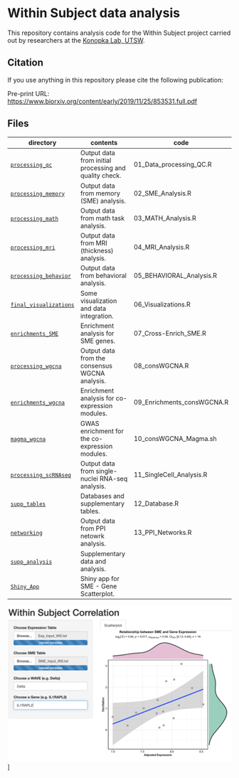 Within Subject data analysis
==========================

This repository contains analysis code for the Within Subject project carried out by researchers at the [Konopka Lab, UTSW](http://konopkalab.org/).

## Citation

If you use anything in this repository please cite the following publication:

Pre-print URL: https://www.biorxiv.org/content/early/2019/11/25/853531.full.pdf

## Files

| directory | contents | code |
| --------- | -------- | -------- |
| [`processing_qc`](processing_qc/) | Output data from initial processing and quality check. | 01_Data_processing_QC.R |
| [`processing_memory`](processing_memory/) | Output data from memory (SME) analysis. | 02_SME_Analysis.R |
| [`processing_math`](processing_math/) | Output data from math task analysis. | 03_MATH_Analysis.R |
| [`processing_mri`](processing_mri/) | Output data from MRI (thickness) analysis. | 04_MRI_Analysis.R |
| [`processing_behavior`](processing_behavior/) | Output data from behavioral analysis. | 05_BEHAVIORAL_Analysis.R |
| [`final_visualizations`](final_visualizations/) | Some visualization and data integration. | 06_Visualizations.R |
| [`enrichments_SME`](enrichments_SME/) | Enrichment analysis for SME genes. | 07_Cross-Enrich_SME.R |
| [`processing_wgcna`](processing_wgcna/) | Output data from the consensus WGCNA analysis. | 08_consWGCNA.R |
| [`enrichments_wgcna`](enrichments_wgcna/) | Enrichment analysis for co-expression modules. | 09_Enrichments_consWGCNA.R |
| [`magma_wgcna`](magma_wgcna/) | GWAS enrichment for the co-expression modules. | 10_consWGCNA_Magma.sh |
| [`processing_scRNAseq`](processing_scRNAseq/) | Output data from single-nuclei RNA-seq analysis. | 11_SingleCell_Analysis.R |
| [`supp_tables`](supp_tables/) | Databases and supplementary tables. | 12_Database.R |
| [`networking`](networking/) | Output data from PPI netowrk analysis. | 13_PPI_Networks.R |
| [`supp_analysis`](supp_analysis/) | Supplementary data and analysis. |
| [`Shiny_App`](Shiny_App/) | Shiny app for SME - Gene Scatterplot. |

![](ScreenShot.png)]
